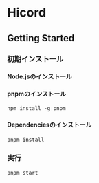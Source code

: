 # Hicord


## Getting Started

### 初期インストール

#### Node.jsのインストール

#### pnpmのインストール
```
npm install -g pnpm
```

#### Dependenciesのインストール
```
pnpm install
```

### 実行
```
pnpm start
```